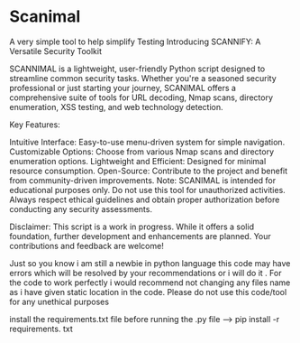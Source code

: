 # Scanimal
A very simple tool to help simplify Testing
Introducing SCANNIFY: A Versatile Security Toolkit

SCANNIMAL is a lightweight, user-friendly Python script designed to streamline common security tasks. Whether you're a seasoned security professional or just starting your journey, SCANIMAL offers a comprehensive suite of tools for URL decoding, Nmap scans, directory enumeration, XSS testing, and web technology detection.

Key Features:

Intuitive Interface: Easy-to-use menu-driven system for simple navigation.
Customizable Options: Choose from various Nmap scans and directory enumeration options.
Lightweight and Efficient: Designed for minimal resource consumption.
Open-Source: Contribute to the project and benefit from community-driven improvements.
Note: SCANIMAL is intended for educational purposes only. Do not use this tool for unauthorized activities. Always respect ethical guidelines and obtain proper authorization before conducting any security assessments.

Disclaimer: This script is a work in progress. While it offers a solid foundation, further development and enhancements are planned. Your contributions and feedback are welcome!

Just so you know i am still a newbie in python language this code may have errors which will be resolved by your recommendations or i will do it . 
For the code to work perfectly i would recommend not changing any files name as i have given static location in the code.
Please do not use this code/tool for any unethical purposes

install the requirements.txt file before running the .py file --> pip install -r requirements. txt
